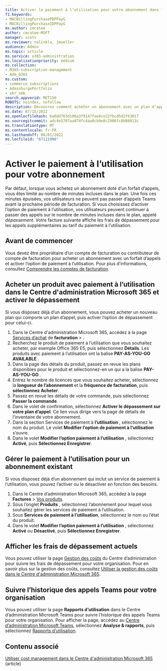 ```yaml
---
title: Activer le paiement à l’utilisation pour votre abonnement dans le Centre d'administration Microsoft 365
f1.keywords:
- MACBillingPurchasePDPPayG
- MACBillingPurchaseIDPPayG
ms.author: cmcatee
author: cmcatee-MSFT
manager: scotv
ms.reviewer: nalinkla, jmueller
audience: Admin
ms.topic: article
ms.service: o365-administration
ms.localizationpriority: medium
ms.collection:
- M365-subscription-management
- Adm_O365
ms.custom:
- commerce_subscriptions
- AdminSurgePortfolio
- okr_smb
search.appverid: MET150
ROBOTS: noindex, nofollow
description: Découvrez comment acheter un abonnement avec un plan d’appel et activer le dépassement pour les appels Microsoft Teams.
ms.date: 07/15/2022
ms.openlocfilehash: ba0dd763d106a3f9147fae8ce22fbcd5d2f63017
ms.sourcegitcommit: adc4e5707aa074fc4aa0cb9e8c2986fc8b88813c
ms.translationtype: MT
ms.contentlocale: fr-FR
ms.lasthandoff: 08/01/2022
ms.locfileid: "67111996"
---
```

# <a name="enable-pay-as-you-go-for-your-subscription"></a>Activer le paiement à l’utilisation pour votre abonnement

Par défaut, lorsque vous achetez un abonnement doté d’un forfait d’appels, vous êtes limité au nombre de minutes incluses dans le plan. Une fois ces minutes épuisées, vos utilisateurs ne peuvent pas passer d’appels Teams avant la prochaine période de facturation. Si vous choisissez d’activer l’option de paiement à l’utilisation, vos utilisateurs peuvent continuer à passer des appels sur le nombre de minutes incluses dans le plan, appelé *dépassement*. Votre facture suivante affiche les frais de dépassement pour les appels supplémentaires au tarif du paiement à l’utilisation.

## <a name="before-you-begin"></a>Avant de commencer

Vous devez être propriétaire d’un compte de facturation ou contributeur de compte de facturation pour acheter un abonnement avec un forfait d’appels et activer l’option de paiement à l’utilisation. Pour plus d’informations, consultez [Comprendre les comptes de facturation](../manage-billing-accounts.md).

## <a name="buy-a-pay-as-you-go-product-in-the-microsoft-365-admin-center-and-enable-overage"></a>Acheter un produit avec paiement à l’utilisation dans le Centre d'administration Microsoft 365 et activer le dépassement

Si vous disposez déjà d’un abonnement, vous pouvez acheter un nouveau plan qui comporte un plan d’appel, puis activer l’option de dépassement pour celui-ci.

1. Dans le Centre d'administration Microsoft 365, accédez à la page <a href="https://go.microsoft.com/fwlink/p/?linkid=868433" target="_blank">Services d’achat</a> de **facturation** > .
2. Recherchez le produit de paiement à l’utilisation que vous souhaitez acheter, par exemple Office 365 E5, puis sélectionnez **Détails**. Les produits avec paiement à l’utilisation ont la balise **PAY-AS-YOU-GO AVAILABLE** .
3. Dans la page des détails du produit, passez en revue les plans disponibles pour le produit et sélectionnez-en un qui a la balise **PAY-AS-YOU-GO** .
4. Entrez le nombre de licences que vous souhaitez acheter, sélectionnez la **longueur de l’abonnement** et la **fréquence de facturation**, puis **sélectionnez Acheter**.
5. Passez en revue les détails de votre commande, puis sélectionnez **Passer la commande**.
6. Dans le volet de confirmation, sélectionnez **Activer le dépassement sur votre plan d’appel**. Ce lien vous dirige vers la page de détails de l’inventaire de votre abonnement.
7. Dans la section Services de paiement à **l’utilisation** , sélectionnez le nom du produit. Le volet **Modifier l’option de paiement à l’utilisation** s’ouvre.
8. Dans le volet **Modifier l’option paiement à l’utilisation** , sélectionnez **Activé**, puis **Sélectionnez Enregistrer**.

## <a name="manage-pay-as-you-go-for-an-existing-subscription"></a>Gérer le paiement à l’utilisation pour un abonnement existant

Si vous disposez déjà d’un abonnement qui inclut un service de paiement à l’utilisation, vous pouvez l’activer ou le désactiver en fonction des besoins.

1. Dans le Centre d’administration Microsoft 365, accédez à la page **Factures** > <a href="https://go.microsoft.com/fwlink/p/?linkid=842054" target="_blank">Vos produits</a>.
2. Sous l’onglet **Produits** , sélectionnez l’abonnement pour lequel vous souhaitez gérer les services de paiement à l’utilisation.
3. Sous **Services de paiement à l’utilisation**, sélectionnez le nom ou l’état du produit.
4. Dans le volet **Modifier l’option paiement à l’utilisation** , sélectionnez **Activé** ou **Désactivé**, puis **Sélectionnez Enregistrer**.

## <a name="view-current-overage-charges"></a>Afficher les frais de dépassement actuels

Vous pouvez utiliser la page <a href="https://go.microsoft.com/fwlink/p/?linkid=2201187" target="_blank">Gestion des coûts</a> du Centre d’administration pour suivre les frais de dépassement pour votre organisation. Pour en savoir plus sur la gestion des coûts, consultez [Utiliser la gestion des coûts dans le Centre d'administration Microsoft 365](../use-cost-mgmt.md).

## <a name="track-teams-call-history-for-your-organization"></a>Suivre l’historique des appels Teams pour votre organisation

Vous pouvez utiliser la page **Rapports d’utilisation** dans le Centre d’administration Microsoft Teams pour suivre l’historique des appels Teams pour votre organisation. Pour afficher la page, accédez au <a href="https://go.microsoft.com/fwlink/p/?linkid=2066851" target="_blank">Centre d’administration Microsoft Teams</a>, sélectionnez **Analyse & rapports**, puis sélectionnez <a href="https://admin.teams.microsoft.com/analytics/reports" target="_blank">Rapports d’utilisation</a>.

## <a name="related-content"></a>Contenu associé

[Utiliser cost management dans le Centre d'administration Microsoft 365](../use-cost-mgmt.md) (article)
